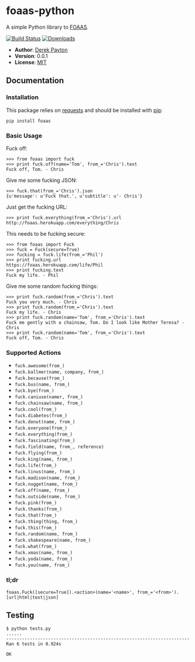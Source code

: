 foaas-python
============

A simple Python library to [FOAAS].

[![Build Status](https://secure.travis-ci.org/dmpayton/foaas-python.png)](http://travis-ci.org/dmpayton/foaas-python)
[![Downloads](https://pypip.in/d/foaas/badge.png)](https://crate.io/packages/foaas/)


* **Author**: [Derek Payton]
* **Version**: 0.0.1
* **License**: [MIT]

Documentation
-------------

### Installation

This package relies on [requests] and should be installed with [pip]:

```
pip install foaas
```

### Basic Usage

Fuck off:

```
>>> from foaas import fuck
>>> print fuck.off(name='Tom', from_='Chris').text
Fuck off, Tom. - Chris
```

Give me some fucking JSON:

```
>>> fuck.that(from_='Chris').json
{u'message': u'Fuck that.', u'subtitle': u'- Chris'}
```

Just get the fucking URL:

```
>>> print fuck.everything(from_='Chris').url
http://foaas.herokuapp.com/everything/Chris
```

This needs to be fucking secure:

```
>>> from foaas import Fuck
>>> fuck = Fuck(secure=True)
>>> fucking = fuck.life(from_='Phil')
>>> print fucking.url
https://foaas.herokuapp.com/life/Phil
>>> print fucking.text
Fuck my life. - Phil
```

Give me some random fucking things:

```
>>> print fuck.random(from_='Chris').text
Fuck you very much. - Chris
>>> print fuck.random(from_='Chris').text
Fuck my life. - Chris
>>> print fuck.random(name='Tom', from_='Chris').text
Fuck me gently with a chainsaw, Tom. Do I look like Mother Teresa? - Chris
>>> print fuck.random(name='Tom', from_='Chris').text
Fuck off, Tom. - Chris
```

### Supported Actions

 * `fuck.awesome(from_)`
 * `fuck.ballmer(name, company, from_)`
 * `fuck.because(from_)`
 * `fuck.bus(name, from_)`
 * `fuck.bye(from_)`
 * `fuck.caniuse(namer, from_)`
 * `fuck.chainsaw(name, from_)`
 * `fuck.cool(from_)`
 * `fuck.diabetes(from_)`
 * `fuck.donut(name, from_)`
 * `fuck.everyone(from_)`
 * `fuck.everything(from_)`
 * `fuck.fascinating(from_)`
 * `fuck.field(name, from_, reference)`
 * `fuck.flying(from_)`
 * `fuck.king(name, from_)`
 * `fuck.life(from_)`
 * `fuck.linus(name, from_)`
 * `fuck.madison(name, from_)`
 * `fuck.nugget(name, from_)`
 * `fuck.off(name, from_)`
 * `fuck.outside(name, from_)`
 * `fuck.pink(from_)`
 * `fuck.thanks(from_)`
 * `fuck.that(from_)`
 * `fuck.thing(thing, from_)`
 * `fuck.this(from_)`
 * `fuck.random(name, from_)`
 * `fuck.shakespeare(name, from_)`
 * `fuck.what(from_)`
 * `fuck.xmas(name, from_)`
 * `fuck.yoda(name, from_)`
 * `fuck.you(name, from_)`

### tl;dr

```
foaas.Fuck([secure=True]).<action>(name='<name>', from_='<from>').[url|html|text|json]
```

Testing
-------

```
$ python tests.py
......
----------------------------------------------------------------------
Ran 6 tests in 0.924s

OK
```

[FOAAS]: http://foaas.com/
[Derek Payton]: http://dmpayton.com
[MIT]: https://github.com/dmpayton/foaas-python/blob/master/LICENSE
[requests]: http://python-requests.org/
[pip]: http://www.pip-installer.org/
